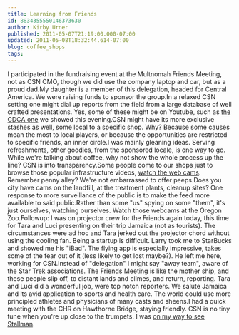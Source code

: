 ```yaml
---
title: Learning from Friends
id: 8834355550146373630
author: Kirby Urner
published: 2011-05-07T21:19:00.000-07:00
updated: 2011-05-08T18:32:44.614-07:00
blog: coffee_shops
tags: 
---
```


I participated in the fundraising event at the Multnomah Friends Meeting, not as CSN CMO, though we did use the company laptop and car, but as a proud dad.My daughter is a member of this delegation, headed for Central America. We were raising funds to sponsor the group.In a relaxed CSN setting one might dial up reports from the field from a large database of well crafted presentations. Yes, some of these might be on Youtube, such as [the CDCA one](http://vimeo.com/8368660) we showed this evening.CSN might have its more exclusive stashes as well, some local to a specific shop. Why? Because some causes mean the most to local players, or because the opportunities are restricted to specific friends, an inner circle.I was mainly gleaning ideas. Serving refreshments, other goodies, from the sponsored locale, is one way to go. While we're talking about coffee, why not show the whole process up the line? CSN is into transparency.Some people come to our shops just to browse those popular infrastructure videos, [watch the web cams](http://researchmaniacs.com/Oregon/Webcams.html). Remember penny alley? We're not embarrassed to offer peeps.Does you city have cams on the landfill, at the treatment plants, cleanup sites? One response to more surveillance of the public is to make the feed more available to said public.Rather than some "us" spying on some "them", it's just ourselves, watching ourselves. Watch those webcams at the Oregon Zoo.Followup:  I was on projector crew for the Friends again today, this time for Tara and Luci presenting on their trip Jamaica (not as tourists).  The circumstances were ad hoc and Tara jerked out the projector chord without using the cooling fan.  Being a startup is difficult. Larry took me to StarBucks and showed me his "iBad".  The flying app is especially impressive, takes some of the fear out of it (less likely to get lost maybe?).  He left me here, working for CSN.Instead of "delegation" I might say "away team", aware of the Star Trek associations.  The Friends Meeting is like the mother ship, and these people slip off, to distant lands and climes, and return, reporting.  Tara and Luci did a wonderful job, were top notch reporters.  We salute Jamaica and its avid application to sports and health care.  The world could use more principled athletes and physicians of many casts and sheens.I had a quick meeting with the CHR on Hawthorne Bridge, staying friendly.  CSN is no tiny tune when you're up close to the trumpets.  I was [on my way to see Stallman](http://worldgame.blogspot.com/2011/04/richard-stallman-at-psu.html).